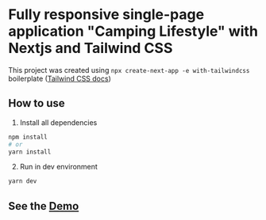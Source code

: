 # Fully responsive single-page application "Camping Lifestyle" with Nextjs and Tailwind CSS
This project was created using `npx create-next-app -e with-tailwindcss` boilerplate ([Tailwind CSS docs](https://tailwindcss.com/docs/guides/nextjs))

## How to use

1. Install all dependencies

```bash
npm install
# or
yarn install
```
2. Run in dev environment
```bash
yarn dev
```

## See the [Demo](https://camplifestyle.netlify.app)